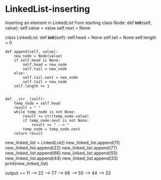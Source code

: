 # LinkedList-inserting
Inserting an element in LinkedList from starting
class Node:
    def __init__(self, value):
        self.value = value
        self.next = None
        
        
class LinkedList:
    def __init__(self):
        self.head = None
        self.tail = None
        self.length = 0
        
        
    def append(self, value):
        new_node = Node(value)
        if self.head is None:
            self.head = new_node
            self.tail = new_node
        else:
            self.tail.next = new_node
            self.tail = new_node
        self.length += 1
    
    
    def __str__(self):
        temp_node = self.head
        result = " "
        while temp_node is not None:
            result += str(temp_node.value)
            if temp_node.next is not None:
                result += " --> "
            temp_node = temp_node.next
        return result
          
          
new_linked_list = LinkedList()
new_linked_list.append(11)
new_linked_list.append(22)
new_linked_list.append(77)
new_linked_list.append(66)
new_linked_list.append(55)
new_linked_list.append(44)
new_linked_list.append(33)
print(new_linked_list)
        


  output ==
  11 --> 22 --> 77 --> 66 --> 55 --> 44 --> 33
  
